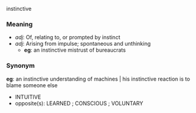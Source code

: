 instinctive
### Meaning
+ _adj_: Of, relating to, or prompted by instinct
+ _adj_: Arising from impulse; spontaneous and unthinking
    + __eg__: an instinctive mistrust of bureaucrats

### Synonym

__eg__: an instinctive understanding of machines | his instinctive reaction is to blame someone else

+ INTUITIVE
+ opposite(s): LEARNED ; CONSCIOUS ; VOLUNTARY


